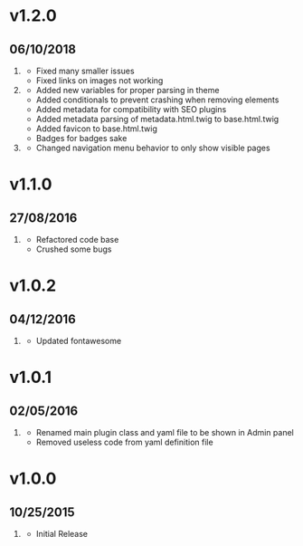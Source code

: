 # v1.2.0
## 06/10/2018
  
1. [](#fixed)
    * Fixed many smaller issues
    * Fixed links on images not working
2. [](#new)
    * Added new variables for proper parsing in theme
    * Added conditionals to prevent crashing when removing elements
    * Added metadata for compatibility with SEO plugins
    * Added metadata parsing of metadata.html.twig to base.html.twig
    * Added favicon to base.html.twig
    * Badges for badges sake
3. [](#improved)
    * Changed navigation menu behavior to only show visible pages

# v1.1.0
## 27/08/2016

1. [](#improved)
    * Refactored code base
    * Crushed some bugs

# v1.0.2
## 04/12/2016

1. [](#improved)
    * Updated fontawesome

# v1.0.1
## 02/05/2016

1. [](#bugfix)
    * Renamed main plugin class and yaml file to be shown in Admin panel
    * Removed useless code from yaml definition file

# v1.0.0
## 10/25/2015

1. [](#new)
    * Initial Release